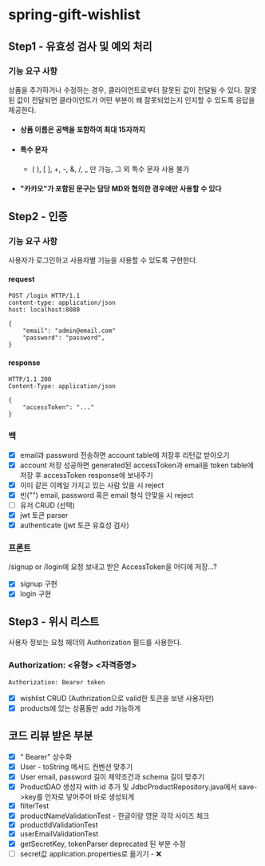# spring-gift-wishlist

## Step1 - 유효성 검사 및 예외 처리

### 기능 요구 사항

상품을 추가하거나 수정하는 경우, 클라이언트로부터 잘못된 값이 전달될 수 있다. 잘못된 값이 전달되면 클라이언트가 어떤 부분이 왜 잘못되었는지 인지할 수 있도록 응답을 제공한다.

* #### 상품 이름은 공백을 포함하여 최대 15자까지

* #### 특수 문자

    * ( ), [ ], +, -, &, /, _ 만 가능, 그 외 특수 문자 사용 불가

* #### "카카오"가 포함된 문구는 담당 MD와 협의한 경우에만 사용할 수 있다

## Step2 - 인증

### 기능 요구 사항

사용자가 로그인하고 사용자별 기능을 사용할 수 있도록 구현한다.

#### request

```
POST /login HTTP/1.1
content-type: application/json
host: localhost:8080

{
    "email": "admin@email.com"
    "password": "password",
}
```

#### response

```
HTTP/1.1 200 
Content-Type: application/json

{
    "accessToken": "..."
}
```

### 백

- [x] email과 password 전송하면 account table에 저장후 리턴값 받아오기
- [x] account 저장 성공하면 generated된 accessToken과 email을 token table에 저장 후 accessToken response에 보내주기
- [x] 이미 같은 이메일 가지고 있는 사람 있을 시 reject
- [x] 빈("") email, password 혹은 email 형식 안맞을 시 reject
- [ ] 유저 CRUD (선택)
- [x] jwt 토큰 parser
- [x] authenticate (jwt 토큰 유효성 검사)

### 프론트

/signup or /login에 요청 보내고 받은 AccessToken을 어디에 저장...?

- [x] signup 구현
- [x] login 구현

## Step3 - 위시 리스트

사용자 정보는 요청 헤더의 Authorization 필드를 사용한다.

### Authorization: <유형> <자격증명>

```
Authorization: Bearer token
```

- [x] wishlist CRUD (Authrization으로 valid한 토큰을 보낸 사용자만)
- [x] products에 있는 상품들만 add 가능하게
## 코드 리뷰 받은 부분
- [x] " Bearer" 상수화
- [x] User - toString 메서드 컨벤션 맞추기
- [x] User email, password 길이 제약조건과 schema 길이 맞추기
- [x] ProductDAO 생성자 with id 추가 및 JdbcProductRepository.java에서 save->key를 인자로 넣어주어 바로 생성되게
- [x] filterTest
- [x] productNameValidationTest - 한글이랑 영문 각각 사이즈 체크
- [x] productIdValidationTest
- [x] userEmailValidationTest
- [x] getSecretKey, tokenParser deprecated 된 부분 수정
- [ ] secret값 application.properties로 옮기기 - ❌